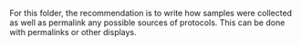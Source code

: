 For this folder, the recommendation is to write how samples were collected as well as permalink any possible sources of protocols.
This can be done with permalinks or other displays.
